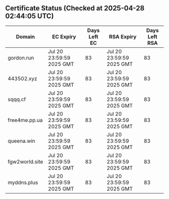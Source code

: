## Certificate Status (Checked at 2025-04-28 02:44:05 UTC)
| Domain | EC Expiry | Days Left EC | RSA Expiry | Days Left RSA |
|--------|-----------|-------------|------------|--------------|
| gordon.run | Jul 20 23:59:59 2025 GMT | 83 | Jul 20 23:59:59 2025 GMT | 83 |
| 443502.xyz | Jul 20 23:59:59 2025 GMT | 83 | Jul 20 23:59:59 2025 GMT | 83 |
| sqqq.cf | Jul 20 23:59:59 2025 GMT | 83 | Jul 20 23:59:59 2025 GMT | 83 |
| free4me.pp.ua | Jul 20 23:59:59 2025 GMT | 83 | Jul 20 23:59:59 2025 GMT | 83 |
| queena.win | Jul 20 23:59:59 2025 GMT | 83 | Jul 20 23:59:59 2025 GMT | 83 |
| fgw2world.site | Jul 20 23:59:59 2025 GMT | 83 | Jul 20 23:59:59 2025 GMT | 83 |
| myddns.plus | Jul 20 23:59:59 2025 GMT | 83 | Jul 20 23:59:59 2025 GMT | 83 |
